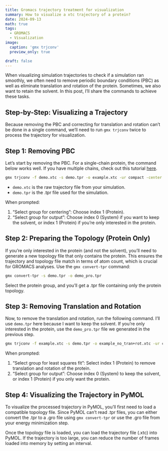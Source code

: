 ```yaml
---
title: Gromacs trajectory treatment for visualization
summary: How to visualize a xtc trajectory of a protein?
date: 2024-09-13
math: true
tags:
  - GROMACS
  - Visualization
image:
  caption: 'gmx trjconv'
  preview_only: true

draft: false
---
```

When visualizing simulation trajectories to check if a simulation ran smoothly, we often need to remove periodic boundary conditions (PBC) as well as eliminate translation and rotation of the protein. Sometimes, we also want to retain the solvent. In this post, I’ll share the commands to achieve these tasks.

## Step-by-Step: Visualizing a Trajectory
Because removing the PBC and correcting for translation and rotation can’t be done in a single command, we’ll need to run `gmx trjconv` twice to process the trajectory for visualization.

## Step 1: Removing PBC
Let’s start by removing the PBC. For a single-chain protein, the command below works well. If you have multiple chains, check out this tutorial [here](https://jerkwin.github.io/2016/05/31/GROMACS%E8%BD%A8%E8%BF%B9%E5%91%A8%E6%9C%9F%E6%80%A7%E8%BE%B9%E7%95%8C%E6%9D%A1%E4%BB%B6%E7%9A%84%E5%A4%84%E7%90%86/).
```bash
gmx trjconv -f demo.xtc -s demo.tpr -o example.xtc -ur compact -center -pbc mol
```
- `demo.xtc` is the raw trajectory file from your simulation. 
- `demo.tpr` is the .tpr file used for the simulation.

When prompted:
1. “Select group for centering”: Choose index 1 (Protein).
2. “Select group for output”: Choose index 0 (System) if you want to keep the solvent, or index 1 (Protein) if you’re only interested in the protein.

## Step 2: Preparing the Topology (Protein Only)
If you’re only interested in the protein (and not the solvent), you’ll need to generate a new topology file that only contains the protein. This ensures the trajectory and topology file match in terms of atom count, which is crucial for GROMACS analyses. Use the `gmx convert-tpr` command:
```bash
gmx convert-tpr -s demo.tpr -o demo_pro.tpr
```
Select the protein group, and you’ll get a .tpr file containing only the protein topology.

## Step 3: Removing Translation and Rotation
Now, to remove the translation and rotation, run the following command. I’ll use `demo.tpr` here because I want to keep the solvent. If you’re only interested in the protein, use the `demo_pro.tpr` file we generated in the previous step.
```bash
gmx trjconv -f example.xtc -s demo.tpr -o example_no_tran+rot.xtc -ur compact -fit rot+trans
```
When prompted:
1. “Select group for least squares fit”: Select index 1 (Protein) to remove translation and rotation of the protein.
2. “Select group for output”: Choose index 0 (System) to keep the solvent, or index 1 (Protein) if you only want the protein.

## Step 4: Visualizing the Trajectory in PyMOL
To visualize the processed trajectory in PyMOL, you’ll first need to load a compatible topology file. Since PyMOL can’t read .tpr files, you can either convert the .tpr to a .gro file using `gmx convert-tpr` or use the .gro file from your energy minimization step.

Once the topology file is loaded, you can load the trajectory file (.xtc) into PyMOL. If the trajectory is too large, you can reduce the number of frames loaded into memory by setting an interval.